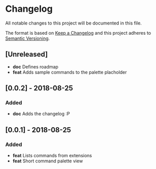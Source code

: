 # Changelog
All notable changes to this project will be documented in this file.

The format is based on [Keep a Changelog](http://keepachangelog.com/en/1.0.0/)
and this project adheres to [Semantic Versioning](http://semver.org/spec/v2.0.0.html).

## [Unreleased]
- **doc** Defines roadmap
- **feat** Adds sample commands to the palette placholder

## [0.0.2] - 2018-08-25
### Added
- **doc** Adds the changelog :P

## [0.0.1] - 2018-08-25
### Added
- **feat** Lists commands from extensions
- **feat** Short command palette view